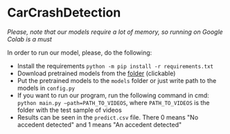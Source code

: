# CarCrashDetection
*Please, note that our models require a lot of memory, so running on Google Colab is a must*

In order to run our model, please, do the following:
* Install the requirements `python -m pip install -r requirements.txt`
* Download pretrained models from the [folder](https://drive.google.com/drive/folders/1sZV0zNi0Av7DVZf88DUgmu4LKVdimdHD?usp=sharing) (clickable)
* Put the pretrained models to the `models` folder or just write path to the models in `config.py`
* If you want to run our program, run the following command in cmd: `python main.py —path=PATH_TO_VIDEOS`, where `PATH_TO_VIDEOS` is the folder with the test sample of videos
* Results can be seen in the `predict.csv` file. There 0 means "No accedent detected" and 1 means "An accedent detected"
